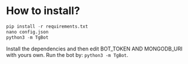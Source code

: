 # How to install?
```py
pip install -r requirements.txt
nano config.json
python3 -m TgBot
```
Install the dependencies and then edit BOT_TOKEN AND MONGODB_URI with yours own.
Run the bot by: `python3 -m TgBot`.
